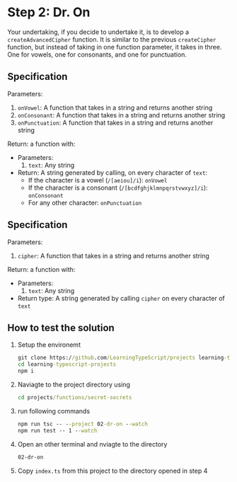 # Step 2: Dr. On

Your undertaking, if you decide to undertake it, is to develop a `createAdvancedCipher` function.
It is similar to the previous `createCipher` function, but instead of taking in one function parameter, it takes in three.
One for vowels, one for consonants, and one for punctuation.

## Specification

Parameters:

1. `onVowel`: A function that takes in a string and returns another string
2. `onConsonant`: A function that takes in a string and returns another string
3. `onPunctuation`: A function that takes in a string and returns another string

Return: a function with:

- Parameters:
  1. `text`: Any string
- Return: A string generated by calling, on every character of `text`:
  - If the character is a vowel (`/[aeiou]/i`): `onVowel`
  - If the character is a consonant (`/[bcdfghjklmnpqrstvwxyz]/i`): `onConsonant`
  - For any other character: `onPunctuation`

## Specification

Parameters:

1. `cipher`: A function that takes in a string and returns another string

Return: a function with:

- Parameters:
  1. `text`: Any string
- Return type: A string generated by calling `cipher` on every character of `text`

## How to test the solution

1. Setup the environemt

   ```cmd
   git clone https://github.com/LearningTypeScript/projects learning-typescript-projects
   cd learning-typescript-projects
   npm i
   ```

2. Naviagte to the project directory using

   ```cmd
   cd projects/functions/secret-secrets
   ```

3. run following commands

   ```cmd
   npm run tsc -- --project 02-dr-on --watch
   npm run test -- 1 --watch
   ```

4. Open an other terminal and nviagte to the directory

   ```cmd
   02-dr-on
   ```

5. Copy `index.ts` from this project to the directory opened in step 4
